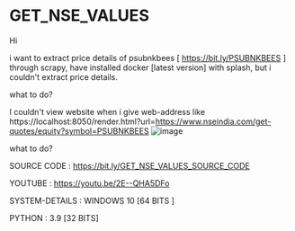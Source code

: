 # GET_NSE_VALUES

Hi

i want to extract price details of psubnkbees [ https://bit.ly/PSUBNKBEES ] through scrapy,
have installed docker [latest version] with splash, but i couldn't extract price details.
  
what to do?
 
I couldn't view website when i give web-address like https://localhost:8050/render.html?url=https://www.nseindia.com/get-quotes/equity?symbol=PSUBNKBEES
![image](https://user-images.githubusercontent.com/41781833/131017740-36199e37-9fb0-4137-80c2-d659f13b9c30.png)

what to do?

SOURCE CODE :  https://bit.ly/GET_NSE_VALUES_SOURCE_CODE
 
YOUTUBE :  https://youtu.be/2E--QHA5DFo
  
SYSTEM-DETAILS : WINDOWS 10 [64 BITS ]

PYTHON : 3.9 [32 BITS]
